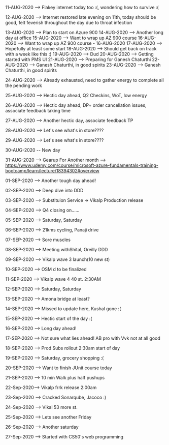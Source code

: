 11-AUG-2020 --> Flakey internet today too :(, wondering how to survive :(

12-AUG-2020 --> Internet restored late evening on 11th, today should be good, felt feverish throughout the day due to throat infection

13-AUG-2020 --> Plan to start on Azure 900
14-AUG-2020 --> Another long day at office
15-AUG-2020 --> Want to wrap up AZ 900 course
16-AUG-2020 --> Want to wrap up AZ 900 course - 16-AUG-2020
17-AUG-2020 --> Hopefully at least some start
18-AUG-2020 --> Should get back on track with a week like this :)
19-AUG-2020 --> Dud
20-AUG-2020 --> Getting started with PMS UI
21-AUG-2020 --> Preparing for Ganesh Chaturthi
22-AUG-2020 --> Ganesh Chaturthi, in good spirits
23-AUG-2020 --> Ganesh Chaturthi, in good spirits

24-AUG-2020 --> Already exhausted, need to gather energy to complete all the pending work

25-AUG-2020 --> Hectic day ahead, Q2 Checkins, WoT, low energy

26-AUG-2020 --> Hectic day ahead, DP+ order cancellation issues, associate feedback taking time

27-AUG-2020 --> Another hectic day, associate feedback TP

28-AUG-2020 --> Let's see what's in store????

29-AUG-2020 --> Let's see what's in store????

30-AUG-2020 -- New day

31-AUG-2020 --> Gearup For Another month --> https://www.udemy.com/course/microsoft-azure-fundamentals-training-bootcamp/learn/lecture/18394302#overview

01-SEP-2020 --> Another tough day ahead!

02-SEP-2020 --> Deep dive into DDD

03-SEP-2020 --> Substituion Service -> Vikalp Production release

04-SEP-2020 --> Q4 closing on......

05-SEP-2020 --> Saturday, Saturday

06-SEP-2020 --> 21kms cycling, Panaji drive

07-SEP-2020 --> Sore muscles

08-SEP-2020 --> Meeting withShital, Oreilly DDD

09-SEP-2020 --> Vikalp wave 3 launch(10 new st)

10-SEP-2020 --> OSM d to be finalized

11-SEP-2020 --> Vikalp wave 4 40 st. 2:30AM 

12-SEP-2020 --> Saturday, Saturday

13-SEP-2020 --> Amona bridge at least?

14-SEP-2020 --> Missed to update here, Kushal gone :(

15-SEP-2020 --> Hectic start of the day :(

16-SEP-2020 --> Long day ahead!

17-SEP-2020 --> Not sure what lies ahead! AB pro with Vvk not at all good

18-SEP-2020 --> Prod Subs rollout 2:30am start of day

19-SEP-2020 --> Saturday, grocery shopping :(

20-SEP-2020 --> Want to finish JUnit course today

21-SEP-2020 --> 10 min Walk plus half pushups

22-Sep-2020--> Vikalp frrk release 2:00am

23-Sep-2020 --> Cracked Sonarqube, Jacoco :)

24-Sep-2020 --> Vikal 53 more st.

25-Sep-2020 --> Lets see another Friday

26-Sep-2020 --> Another saturday

27-Sep-2020 --> Started with CS50's web programming
